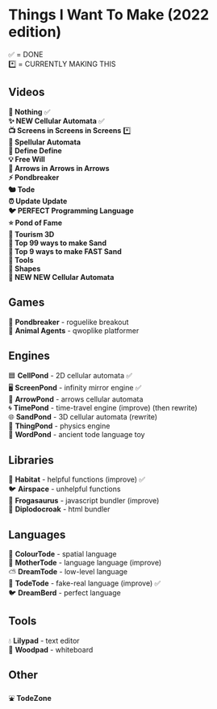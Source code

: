 # Things I Want To Make (2022 edition)

✅ = DONE<br>
*️⃣ = CURRENTLY MAKING THIS

## Videos

**🤖 Nothing** ✅<br>
**✨ NEW Cellular Automata** ✅<br>
**📺 Screens in Screens in Screens** *️⃣<br>
**🔮 Spellular Automata**<br>
**📕 Define Define**<br>
**💡 Free Will**<br>
**🎵 Arrows in Arrows in Arrows**<br>
**⚡ Pondbreaker**<br>
**🐿️ Tode**<br>
**⏰ Update Update**<br>
**🐦 PERFECT Programming Language**<br>
**⭐ Pond of Fame**<br>
**🚀 Tourism 3D**<br>
**🎩 Top 99 ways to make Sand**<br>
**🐌 Top 9 ways to make FAST Sand**<br>
**🔨 Tools**<br>
**🔵 Shapes**<br>
**🌈 NEW NEW Cellular Automata**<br>

## Games
🤖 **Pondbreaker** - roguelike breakout<br>
🚨 **Animal Agents** - qwoplike platformer<br>

## Engines
🟦 **CellPond** - 2D cellular automata ✅<br>
🖥️ **ScreenPond** - infinity mirror engine ✅<br>
🔄 **ArrowPond** - arrows cellular automata<br>
🌀 **TimePond** - time-travel engine (improve) (then rewrite)<br>
🌐 **SandPond** - 3D cellular automata (rewrite)<br>
💨 **ThingPond** - physics engine<br>
💬 **WordPond** - ancient tode language toy<br>

## Libraries
🌱 **Habitat** - helpful functions (improve) ✅<br>
🐦 **Airspace** - unhelpful functions<br>
🦖 **Frogasaurus** - javascript bundler (improve)<br>
🦕 **Diplodocroak** - html bundler<br>

## Languages
🌈 **ColourTode** - spatial language <br>
👑 **MotherTode** - language language (improve)<br>
⛅ **DreamTode** - low-level language<br>
🐸 **TodeTode** - fake-real language (improve) ✅<br>
🐦 **DreamBerd** - perfect language<br>

## Tools
💧 **Lilypad** - text editor<br>
🌳 **Woodpad** - whiteboard<br>

## Other
⛲ **TodeZone**<br>
